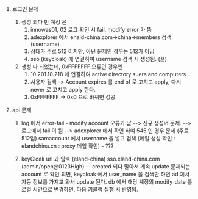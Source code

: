 1. 로그인 문제
	1. 생성 되다 만 계정 은
		1. innowas01, 02 로그 확인 시 fail, modify error 가 뜸
		2. adexplorer 에서 enald-china.com->china->members 검색 (username)
		3. 상태가 주로 512 이지만, 아닌 문제인 경우는 512가 아님
		4. sso (keycloak) 에 연결하여 username 검색 시 생성됨. (끝)
	2. 생성 다 되었는데, 0xFFFFFFF 오류인 경우엔
		1. 10.201.10.218 에 연결하여 active directory suers and computers 
		2. 사용자 검색 -> Account expires 를 end of 로 고치고 apply, 다시 never 로 고치고 apply 한다.
		3. 0xFFFFFFF -> 0x0 으로 바뀌면 성공

2. api 문제
	1. log 에서 error-fail - modify account 오류가 남
		--> 신규 생성id 문제.
		--> 로그에서 fail 이 됨
		--> adexplorer 에서 확인 하여 545 인 경우 문제 (주로 512임)
			samaccount 에서 username 을 넣고 검색 
			(메일 생성 확인 : elandchina.cn : proxy 메일 확인) - ???
			
	1. keyCloak url 과 암호 (eland-china)
		sso.eland-china.com (admin/open@0123High)
		-- created 되다 말아서 계속 update 문제되는 account 로 확인 되면, 
		keycloak 에서 user_name 을 검색만 하면 ad 에서 자동 정보를 가지고 와서 update 된다.
		db 에서 해당 계정의 modify_date 를 로컬 시간으로 변경하면, 다음 키클럭 실행 시 반영됨.